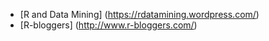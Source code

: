 * [R and Data Mining] (https://rdatamining.wordpress.com/)
* [R-bloggers] (http://www.r-bloggers.com/)
